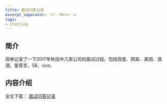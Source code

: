 ```yaml
---
title: 面试问答记录
excerpt_separator:  <!--More-->
tags:
- Chatting
---
```


## 简介
简单记录了一下2017年秋招中几家公司的面试过程，包括百度、网易、美团、滴滴、爱奇艺、58、vivo.

## 内容介绍
全文下载：
[面试问答记录](https://raw.githubusercontent.com/nkiip/nkiip.github.com/master/raw/20171203/面试问答记录.pdf)
